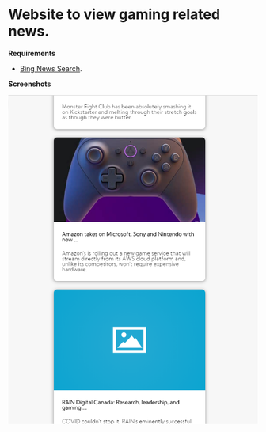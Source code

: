 # Website to view gaming related news.

**Requirements**
- [Bing News Search](https://azure.microsoft.com/en-us/services/cognitive-services/bing-news-search-api/).

**Screenshots**

![image](image.png)